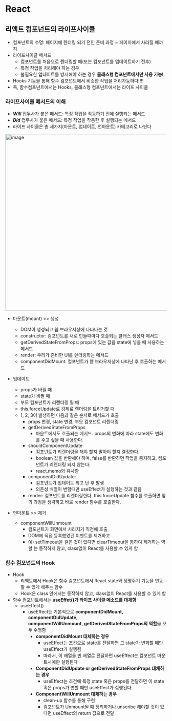 # React

## 리액트 컴포넌트의 라이프사이클

- 컴포넌트의 수명: 페이지에 렌더링 되기 전인 준비 과정 ~ 페이지에서 사라질 때까지
- 라이프사이클 메서드
  - 컴포넌트를 처음으로 렌더링할 때(또는 컴포넌트를 업데이트하기 전후)
  - 특정 작업을 처리해야 하는 경우
  - 불필요한 업데이트를 방지해야 하는 경우
    **클래스형 컴포넌트에서만 사용 가능!**
- Hooks 기능을 통해 함수 컴포넌트에서 비슷한 작업을 처리가능하다!!!!
- 즉, 함수컴포넌트에서는 Hooks, 클래스형 컴포넌트에서는 라이프 사이클

### 라이프사이클 메서드의 이해

- _**Will**_ 접두사가 붙은 메서드: 특정 작업을 작동하기 전에 실행되는 메서드
- _**Did**_ 접두사가 붙은 메서드: 특정 작업을 작동한 후 실행되는 메서드
- 라이프 사이클은 총 세가지(마운트, 업데이트, 언마운트) 카테고리로 나뉜다

<img width="552" alt="image" src="https://github.com/CS-TeamStudy/CS_Study_for_Interview/assets/125563995/bad08a12-f84b-456e-857f-669c6308c0a0">

  - 마운트(mount) >> 생성

    - DOM이 생성되고 웹 브라우저상에 나타나는 것
    - constructor: 컴포넌트를 새로 만들때마다 호출되는 클래스 생성자 메서드
    - getDerivedStateFromProps: props에 있는 값을 state에 넣을 때 사용하는 메서드
    - render: 우리가 준비한 UI를 렌더링하는 메서드
    - componentDidMount: 컴포넌트가 웹 브라우저상에 나타난 후 호출하는 메서드

  - 업데이트

    - props가 바뀔 때
    - state가 바뀔 때
    - 부모 컴포넌트가 리렌더링 될 때
    - this.forceUpdate로 강제로 렌더링을 트리거할 때
    - 1, 2, 3이 발생하면 다음과 같은 순서로 메서드가 호출
      - props 변경, state 변경, 부모 컴포넌트 리렌더링
      - getDerivedStateFromProps
        - 마운트에서도 호출되는 메서드. props의 변화에 따라 state에도 변화를 주고 싶을 때 사용한다.
      - shouldComponentUpdate
        - 컴포넌트가 리렌더링을 해야 할지 말아야 할지 결정한다.
        - boolean 값을 반환해야 하며, false를 반환하면 작업을 중지하고, 컴포넌트가 리렌더링 되지 않는다.
        - react.memo와 유사함
      - componentDidUpdate:
        - 컴포넌트가 업데이트 되고 난 후 발생
        - 의존성 배열이 변할때만 useEffect가 실행하는 것과 같음
      - render: 컴포넌트를 리렌더링한다. this.forceUpdate 함수를 호출하면 앞의 과정을 생략하고 바로 render 함수를 호출한다.

  - 언마운트 >> 제거
    - componentWillUnmount
      - 컴포넌트가 화면에서 사라지기 직전에 호출
      - DOM에 직접 등록했었던 이벤트를 제거하고
      - 예) setTimeout을 걸은 것이 있다면 clearTimeout을 통하여 제거하는 역할
는 동작하지 않고, class없이 React를 사용할 수 있게 함
 
### 함수 컴포넌트의 Hook

- Hook
    - 리액트에서 Hook은 함수 컴포넌트에서 React state와 생명주기 기능을 연동 할 수 있게 해주는 함수
    - Hook은 class 안에서는 동작하지 않고, class없이 React를 사용할 수 있게 함
- 함수 컴포넌트에서는 **useEffet()가  라이프 사이클 메소드를 대체함**
    - useEffect()
        - useEffect는 기본적으로 **componentDidMount, componentDidUpdate, componentWillUnmount, getDerivedStateFromProps의 역할**을 모두 수행함
            - **componentDidMount 대체하는 경우**
                - useEffect는 조건으로 state를 전달하면 그 state가 변화할 때만 useEffect가 실행됨
                - 따라서, 이 배열을 빈 배열로 전달하면 useEffect는 컴포넌트 마운트시에만 실행된다
            - **ComponentDidUpdate or getDerivedStateFromProps 대체하는 경우**
                - useEffect는 조건에 특정 state 혹은 props를 전달하면 이 state 혹은 props가 변할 때만 useEffect가 실행된다
            - **ComponentWillUnmount 대체하는 경우**
                - clean-up 함수를 통해 구현
                - 컴포넌트가 Unmount될 때 정리하거나 unscribe 해야할 것이 있다면 useEffect의 return 값으로 전달
